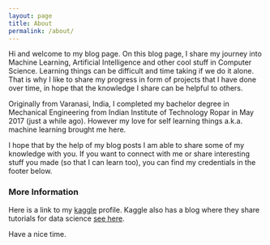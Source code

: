```yaml
---
layout: page
title: About
permalink: /about/
---
```


Hi and welcome to my blog page. On this blog page, I share my journey into Machine Learning, Artificial Intelligence and other cool stuff in Computer Science. Learning things can be difficult and time taking if we do it alone. That is why I like to share my progress in form of projects that I have done over time, in hope that the knowledge I share can be helpful to others.

Originally from Varanasi, India, I completed my bachelor degree in Mechanical Engineering from Indian Institute of Technology Ropar in May 2017 (just a while ago). However my love for self learning things a.k.a. machine learning brought me here.

I hope that by the help of my blog posts I am able to share some of my knowledge with you.
If you want to connect with me or share interesting stuff you made (so that I can learn too), you can find my credentials in the footer below.

### More Information

Here is a link to my [kaggle](https://www.kaggle.com/shalabh1) profile. Kaggle also has a blog where they share tutorials for data science [see here](http://blog.kaggle.com/category/tutorials/).

Have a nice time.

